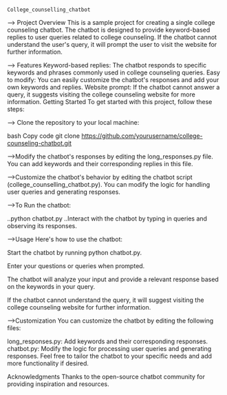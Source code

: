 
                                                            College_counselling_chatbot

--> Project Overview
          This is a sample project for creating a single college counseling chatbot. The chatbot is designed to provide keyword-based replies to user queries related to college counseling. If the chatbot cannot understand the user's query, it will prompt the user to visit the website for further information.

--> Features
          Keyword-based replies: The chatbot responds to specific keywords and phrases commonly used in college counseling queries.
Easy to modify: You can easily customize the chatbot's responses and add your own keywords and replies.
Website prompt: If the chatbot cannot answer a query, it suggests visiting the college counseling website for more information.
Getting Started
To get started with this project, follow these steps:

--> Clone the repository to your local machine:

bash
Copy code
git clone https://github.com/yourusername/college-counseling-chatbot.git


-->Modify the chatbot's responses by editing the long_responses.py file. You can add keywords and their corresponding replies in this file.

-->Customize the chatbot's behavior by editing the chatbot script (college_counselling_chatbot.py). You can modify the logic for handling user queries and generating responses.

-->To Run the chatbot:

..python chatbot.py
..Interact with the chatbot by typing in queries and observing its responses.

-->Usage
Here's how to use the chatbot:

Start the chatbot by running python chatbot.py.

Enter your questions or queries when prompted.

The chatbot will analyze your input and provide a relevant response based on the keywords in your query.

If the chatbot cannot understand the query, it will suggest visiting the college counseling website for further information.

-->Customization
You can customize the chatbot by editing the following files:

long_responses.py: Add keywords and their corresponding responses.
chatbot.py: Modify the logic for processing user queries and generating responses.
Feel free to tailor the chatbot to your specific needs and add more functionality if desired.

Acknowledgments
Thanks to the open-source chatbot community for providing inspiration and resources.
